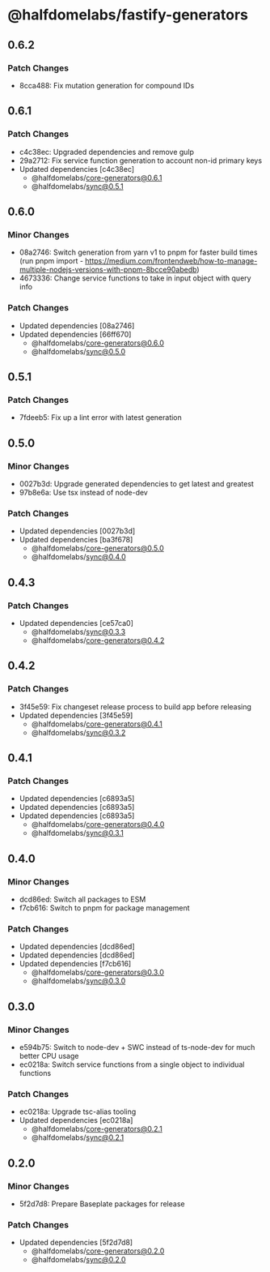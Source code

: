 # @halfdomelabs/fastify-generators

## 0.6.2

### Patch Changes

- 8cca488: Fix mutation generation for compound IDs

## 0.6.1

### Patch Changes

- c4c38ec: Upgraded dependencies and remove gulp
- 29a2712: Fix service function generation to account non-id primary keys
- Updated dependencies [c4c38ec]
  - @halfdomelabs/core-generators@0.6.1
  - @halfdomelabs/sync@0.5.1

## 0.6.0

### Minor Changes

- 08a2746: Switch generation from yarn v1 to pnpm for faster build times (run pnpm import - https://medium.com/frontendweb/how-to-manage-multiple-nodejs-versions-with-pnpm-8bcce90abedb)
- 4673336: Change service functions to take in input object with query info

### Patch Changes

- Updated dependencies [08a2746]
- Updated dependencies [66ff670]
  - @halfdomelabs/core-generators@0.6.0
  - @halfdomelabs/sync@0.5.0

## 0.5.1

### Patch Changes

- 7fdeeb5: Fix up a lint error with latest generation

## 0.5.0

### Minor Changes

- 0027b3d: Upgrade generated dependencies to get latest and greatest
- 97b8e6a: Use tsx instead of node-dev

### Patch Changes

- Updated dependencies [0027b3d]
- Updated dependencies [ba3f678]
  - @halfdomelabs/core-generators@0.5.0
  - @halfdomelabs/sync@0.4.0

## 0.4.3

### Patch Changes

- Updated dependencies [ce57ca0]
  - @halfdomelabs/sync@0.3.3
  - @halfdomelabs/core-generators@0.4.2

## 0.4.2

### Patch Changes

- 3f45e59: Fix changeset release process to build app before releasing
- Updated dependencies [3f45e59]
  - @halfdomelabs/core-generators@0.4.1
  - @halfdomelabs/sync@0.3.2

## 0.4.1

### Patch Changes

- Updated dependencies [c6893a5]
- Updated dependencies [c6893a5]
- Updated dependencies [c6893a5]
  - @halfdomelabs/core-generators@0.4.0
  - @halfdomelabs/sync@0.3.1

## 0.4.0

### Minor Changes

- dcd86ed: Switch all packages to ESM
- f7cb616: Switch to pnpm for package management

### Patch Changes

- Updated dependencies [dcd86ed]
- Updated dependencies [dcd86ed]
- Updated dependencies [f7cb616]
  - @halfdomelabs/core-generators@0.3.0
  - @halfdomelabs/sync@0.3.0

## 0.3.0

### Minor Changes

- e594b75: Switch to node-dev + SWC instead of ts-node-dev for much better CPU usage
- ec0218a: Switch service functions from a single object to individual functions

### Patch Changes

- ec0218a: Upgrade tsc-alias tooling
- Updated dependencies [ec0218a]
  - @halfdomelabs/core-generators@0.2.1
  - @halfdomelabs/sync@0.2.1

## 0.2.0

### Minor Changes

- 5f2d7d8: Prepare Baseplate packages for release

### Patch Changes

- Updated dependencies [5f2d7d8]
  - @halfdomelabs/core-generators@0.2.0
  - @halfdomelabs/sync@0.2.0
